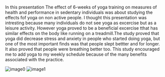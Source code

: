 In this presentation The effect of 6-weeks of yoga training on measures of health and performance in sedentary individuals was about studying the effects fof yoga on non active people. I thought this presentation was intresting because many individuals do not see yoga as excercise but as a leisure activity. However yoga proved to be a beneficial excercise tthat has similar effects on the body like running on a treadmill.The study proved that yoga did decrease stress and anxiety in people who started doing yoga, but one of the most important finds was that people slept bettter and for longer. It also proved that people were breathing better too. This study encouraged me to  add yoga to my weekly schedule because of the many benefits associated with the practice.


![image0](https://github.com/user-attachments/assets/89ddc606-0ede-4c3a-a423-9b994d36248a)
![image1](https://github.com/user-attachments/assets/c884048f-1320-49bd-bcb6-f62daeb20a43)

